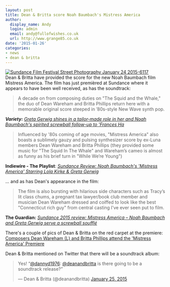 ```yaml
---
layout: post
title: Dean & Britta score Noah Baumbach's Mistress America
author:
  display_name: Andy
  login: admin
  email: andy@fullofwishes.co.uk
  url: http://www.grange85.co.uk
date: '2015-01-26'
categories:
- news
- dean & britta
---
```

<p><a href="https://www.flickr.com/photos/houstonryan/15748576533" title="Sundance Film Festival Street Photography January 24 2015-6117 by Ryan Houston, on Flickr"><img class="aligncenter" src="https://media.fullofwishes.co.uk/flickr-downloads/15748576533_1d4828c379_z.jpg" alt="Sundance Film Festival Street Photography January 24 2015-6117"></a><br />
Dean & Britta have provided the score for the new Noah Baumbach film Mistress America. The film has just premièred at Sundance where it appears to have been well received, as has the soundtrack:</p>
<blockquote><p>A decade on from composing duties on "The Squid and the Whale," the duo of Dean Wareham and Britta Phillips return here with a memorable original score steeped in ’80s-style New Wave synth pop.</p></blockquote>
<p><em><strong>Variety:</strong> <a href="http://variety.com/2015/film/reviews/sundance-film-review-mistress-america-1201414298/">Greta Gerwig shines in a tailor-made role in her and Noah Baumbach's spirited screwball follow-up to 'Frances Ha</a></em></p>
<blockquote><p>Influenced by '80s coming of age movies, "Mistress America" also boasts a sublimely gauzy and pulsing synthesizer score by ex-Luna members Dean Wareham and Britta Phillips (they provided some music for "The Squid In The Whale" and Wareham’s cameo is almost as funny as his brief turn in "While We’re Young")</p></blockquote>
<p><strong>Indiewire - The Playlist</strong>: <em><a href="http://blogs.indiewire.com/theplaylist/sundance-review-noah-baumbachs-mistress-america-starring-lola-kirke-greta-gerwig-20150125">Sundance Review: Noah Baumbach's 'Mistress America' Starring Lola Kirke & Greta Gerwig</a></em></p>
<p>... and as has Dean's appearance in the film:</p>
<blockquote><p>The film is also bursting with hilarious side characters such as Tracy’s lit class chums, a pregnant tax lawyer/book club member and musician Dean Wareham dressed and coiffed to look like the best "Connecticut rich guy" from central casting I've ever seen put to film.</p></blockquote>
<p><strong>The Guardian:</strong> <em><a href="http://www.theguardian.com/film/2015/jan/25/sundance-2015-review-mistress-america-noah-baumbach-greta-gerwig">Sundance 2015 review: Mistress America – Noah Baumbach and Greta Gerwig serve a screwball soufflé </a></em></p>
<p>There's a couple of pics of Dean & Britta on the red carpet at the premiere:<br />
<a href="http://www.gettyimages.co.uk/detail/news-photo/composers-dean-wareham-and-britta-phillips-attend-the-news-photo/462114290">Composers Dean Wareham (L) and Britta Phillips attend the 'Mistress America' Premiere</a></p>
<p>Dean & Britta mentioned on Twitter that there will be a soundtrack album:</p>
<blockquote class="twitter-tweet" data-partner="tweetdeck"><p>Yes! “<a href="https://twitter.com/dannyd1976">@dannyd1976</a>: <a href="https://twitter.com/deanandbritta">@deanandbritta</a> is there going to be a soundtrack release?”</p>
<p>&mdash; Dean & Britta (@deanandbritta) <a href="https://twitter.com/deanandbritta/status/559446547457269762">January 25, 2015</a></p></blockquote>
